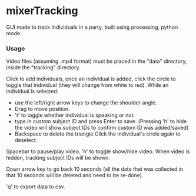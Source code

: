 # mixerTracking
GUI made to track individuals in a party, built using processing, python mode.

### Usage
Video files (assuming .mp4 format) must be placed in the "data" directory, inside the "tracking" directory.

Click to add individuals, once an individual is added, click the circle to toggle that individual (they will change from white to red). While an individual is selected:  
- use the left/right arrow keys to change the shoulder angle.
- Drag to move position.
- 't' to toggle whether individual is speaking or not.
- type in custom subject ID and press Enter to save. (Pressing 'h' to hide the video will show subject IDs to confirm custom ID was added/saved)
- Backspace to delete the triangle
Click the individual's circle again to deselect.

Spacebar to pause/play video. 'h' to toggle show/hide video. When video is hidden, tracking subject IDs will be shown.

Down arrow key to go back 10 seconds (all the data that was collected in that 10 seconds will be deleted and need to be re-done).

'q' to export data to csv.
